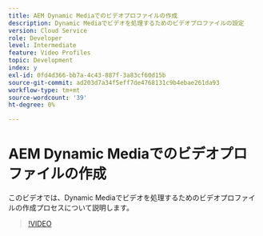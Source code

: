 ```yaml
---
title: AEM Dynamic Mediaでのビデオプロファイルの作成
description: Dynamic Mediaでビデオを処理するためのビデオプロファイルの設定
version: Cloud Service
role: Developer
level: Intermediate
feature: Video Profiles
topic: Development
index: y
exl-id: 0fd4d366-bb7a-4c43-887f-3a83cf60d15b
source-git-commit: ad203d7a34f5eff7de4768131c9b4ebae261da93
workflow-type: tm+mt
source-wordcount: '39'
ht-degree: 0%

---
```


# AEM Dynamic Mediaでのビデオプロファイルの作成

このビデオでは、Dynamic Mediaでビデオを処理するためのビデオプロファイルの作成プロセスについて説明します。

>[!VIDEO](https://video.tv.adobe.com/v/335382?quality=9&learn=on)
